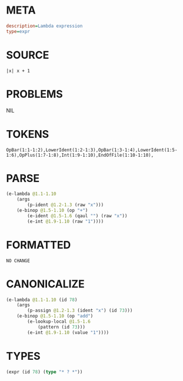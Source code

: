 # META
~~~ini
description=Lambda expression
type=expr
~~~
# SOURCE
~~~roc
|x| x + 1
~~~
# PROBLEMS
NIL
# TOKENS
~~~zig
OpBar(1:1-1:2),LowerIdent(1:2-1:3),OpBar(1:3-1:4),LowerIdent(1:5-1:6),OpPlus(1:7-1:8),Int(1:9-1:10),EndOfFile(1:10-1:10),
~~~
# PARSE
~~~clojure
(e-lambda @1.1-1.10
	(args
		(p-ident @1.2-1.3 (raw "x")))
	(e-binop @1.5-1.10 (op "+")
		(e-ident @1.5-1.6 (qaul "") (raw "x"))
		(e-int @1.9-1.10 (raw "1"))))
~~~
# FORMATTED
~~~roc
NO CHANGE
~~~
# CANONICALIZE
~~~clojure
(e-lambda @1.1-1.10 (id 78)
	(args
		(p-assign @1.2-1.3 (ident "x") (id 73)))
	(e-binop @1.5-1.10 (op "add")
		(e-lookup-local @1.5-1.6
			(pattern (id 73)))
		(e-int @1.9-1.10 (value "1"))))
~~~
# TYPES
~~~clojure
(expr (id 78) (type "* ? *"))
~~~
